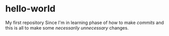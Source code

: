 # hello-world
My first repository
Since I'm in learning phase of how to make *commits* and this is all to make some *necessarily unnecessary* changes.
